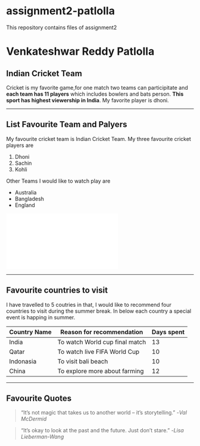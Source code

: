 # assignment2-patlolla
This repository contains files of assignment2

# Venkateshwar Reddy Patlolla
## Indian Cricket Team
Cricket is my favorite game,for one match two teams can participitate and **each team has 11 players** which includes bowlers and bats person. **This sport has highest viewership in India**. My favorite player is dhoni.

***

## List Favourite Team and Palyers
My favourite cricket team is Indian Cricket Team. My three favourite cricket players are
1. Dhoni
2. Sachin
3. Kohli

Other Teams I would like to watch play are
* Australia
* Bangladesh
* England

![Click here to know more about me](AboutMe.md)

***

## Favourite countries to visit
I have travelled to 5 coutries in that, I would like to recommend four countries to visit during the summer break. In below each country a special event is happing in summer.

| Country Name | Reason for recommendation     | Days spent|
|--------------|-------------------------------|-----------| 
|India         |To watch World cup final match | 13|
|Qatar         |   To watch live FIFA World Cup| 10|
|Indonasia     | To visit bali beach           | 10|
|China         | To explore more about farming | 12|

***

## Favourite Quotes

> “It’s not magic that takes us to another world – it’s storytelling.” -*Val McDermid*

> “It’s okay to look at the past and the future. Just don’t stare.” -*Lisa Lieberman-Wang*